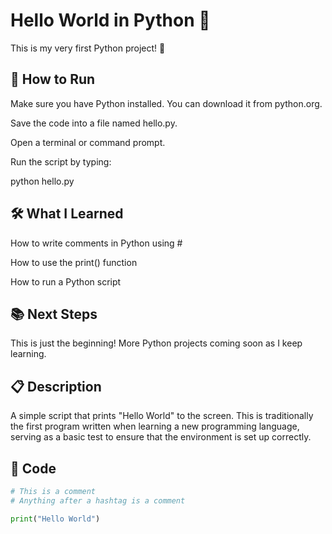# Hello World in Python 🐍

This is my very first Python project! 🎉

## 🚀 How to Run
Make sure you have Python installed. You can download it from python.org.

Save the code into a file named hello.py.

Open a terminal or command prompt.

Run the script by typing:

python hello.py

## 🛠️ What I Learned
How to write comments in Python using #

How to use the print() function

How to run a Python script


## 📚 Next Steps
This is just the beginning! More Python projects coming soon as I keep learning.


## 📋 Description

A simple script that prints "Hello World" to the screen. This is traditionally the first program written when learning a new programming language, serving as a basic test to ensure that the environment is set up correctly.

## 🧾 Code

```python
# This is a comment
# Anything after a hashtag is a comment

print("Hello World")

